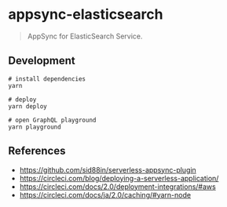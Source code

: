 # appsync-elasticsearch
> AppSync for ElasticSearch Service.


## Development
```
# install dependencies
yarn

# deploy
yarn deploy

# open GraphQL playground
yarn playground
```


## References
* https://github.com/sid88in/serverless-appsync-plugin
* https://circleci.com/blog/deploying-a-serverless-application/
* https://circleci.com/docs/2.0/deployment-integrations/#aws
* https://circleci.com/docs/ja/2.0/caching/#yarn-node
